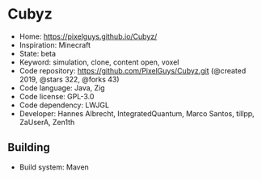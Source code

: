 # Cubyz

- Home: https://pixelguys.github.io/Cubyz/
- Inspiration: Minecraft
- State: beta
- Keyword: simulation, clone, content open, voxel
- Code repository: https://github.com/PixelGuys/Cubyz.git (@created 2019, @stars 322, @forks 43)
- Code language: Java, Zig
- Code license: GPL-3.0
- Code dependency: LWJGL
- Developer: Hannes Albrecht, IntegratedQuantum, Marco Santos, tillpp, ZaUserA, Zen1th

## Building

- Build system: Maven

